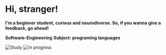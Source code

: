# Hi, stranger!


**I'm a beginner student, curious and neurodiverse. So, if you wanna give a feedback, go ahead!**

**Software-Engineering**
**Subject: programing languages**

![Study](https://img.freepik.com/premium-vector/software-language-programmer-avatar_24877-762.jpg?w=360) ![in progress](https://i.gifer.com/origin/82/82a1ed531e333926a8ca2a00c277e0d1.gif) 

